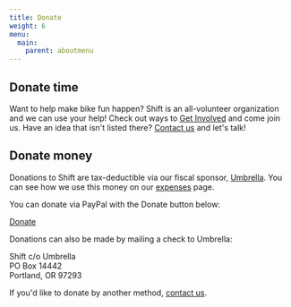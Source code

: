 ```yaml
---
title: Donate
weight: 6
menu:
  main:
    parent: aboutmenu
---
```

## Donate time

Want to help make bike fun happen? Shift is an all-volunteer organization and we can use your help! Check out ways to [Get Involved](/pages/get-involved/) and come join us. Have an idea that isn't listed there? [Contact us](/pages/contact/) and let's talk!


## Donate money

Donations to Shift are tax-deductible via our fiscal sponsor, [Umbrella](https://www.umbrellapdx.org/). You can see how we use this money on our [expenses](/pages/budget-finance-stuff/) page.

You can donate via PayPal with the Donate button below:

<div class="donate">
  <a href="{{% param "donationsURL" %}}" target="_blank">Donate</a>
</div>

Donations can also be made by mailing a check to Umbrella:

Shift c/o Umbrella<br>
PO Box 14442<br>
Portland, OR  97293

If you'd like to donate by another method, [contact us](/pages/contact/).